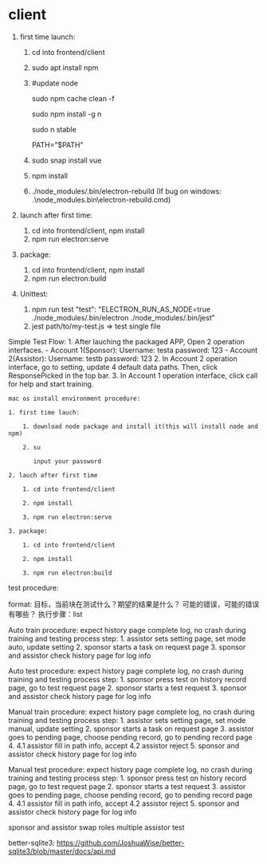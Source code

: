 # client
1. first time launch:
    1. cd into frontend/client
    2. sudo apt install npm 
    3. #update node
    
        sudo npm cache clean -f

        sudo npm install -g n

        sudo n stable

        PATH="$PATH"
    4. sudo snap install vue
    5. npm install
    6. ./node_modules/.bin/electron-rebuild (If bug on windows: .\node_modules\.bin\electron-rebuild.cmd)

2. launch after first time:
    1. cd into frontend/client, npm install
    2. npm run electron:serve

3. package:
    1. cd into frontend/client, npm install
    2. npm run electron:build

4. Unittest:
    1. npm run test
    "test": "ELECTRON_RUN_AS_NODE=true ./node_modules/.bin/electron ./node_modules/.bin/jest"
    2. jest path/to/my-test.js => test single file

    
Simple Test Flow:
    1. After lauching the packaged APP, Open 2 operation interfaces. 
        - Account 1(Sponsor): Username: testa password: 123
        - Account 2(Assistor): Username: testb password: 123
    2. In Account 2 operation interface, go to setting, update 4 default data paths. Then, click ResponsePicked in the top bar.
    3. In Account 1 operation interface, click call for help and start training.



    mac os install environment procedure:

    1. first time lauch:

        1. download node package and install it(this will install node and npm)

        2. su

           input your password

    2. lauch after first time

        1. cd into frontend/client

        2. npm install

        3. npm run electron:serve

    3. package:

        1. cd into frontend/client

        2. npm install

        3. npm run electron:build


test procedure:

format:
    目标，当前块在测试什么？期望的结果是什么？
    可能的错误，可能的错误有哪些？
    执行步骤：list

Auto train procedure: expect history page complete log, no crash during training and testing process
step: 1. assistor sets setting page, set mode auto, update setting
      2. sponsor starts a task on request page
      3. sponsor and assistor check history page for log info

Auto test procedure: expect history page complete log, no crash during training and testing process
step: 1. sponsor press test on history record page, go to test request page
      2. sponsor starts a test request
      3. sponsor and assistor check history page for log info

Manual train procedure: expect history page complete log, no crash during training and testing process
step: 1. assistor sets setting page, set mode manual, update setting
      2. sponsor starts a task on request page
      3. assistor goes to pending page, choose pending record, go to pending record page
      4. 
        4.1 assistor fill in path info, accept
        4.2 assistor reject
      5. sponsor and assistor check history page for log info

Manual test procedure: expect history page complete log, no crash during training and testing process
step: 1. sponsor press test on history record page, go to test request page
      2. sponsor starts a test request
      3. assistor goes to pending page, choose pending record, go to pending record page
      4. 
        4.1 assistor fill in path info, accept
        4.2 assistor reject
      5. sponsor and assistor check history page for log info

sponsor and assistor swap roles
multiple assistor test

better-sqlite3: https://github.com/JoshuaWise/better-sqlite3/blob/master/docs/api.md
    




<!-- generate_sentence(user_id, task_id, test_id=null):
if test_id != null{

}
let select_default_train_file_path = 'SELECT default_train_file_path, default_train_id_column FROM User_Default_Table WHERE user_id=' + user_id;
    better-sqlite3: select (取出来)
    结果返回来 return array -->